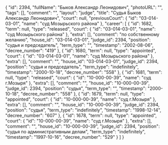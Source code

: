 {
    "id": 2394,
    "fullName": "Быков Александр Леонидович",
    "photoURL": "",
    "tags": [],
    "comment": "",
    "layout": "judge",
    "title": "Судья Быков Александр Леонидович",
    "court": null,
    "previousCourt": {
        "id": "03-014-03-01",
        "name": "суд Мозырьского района"
    },
    "career": [
        {
            "id": 1682,
            "term": null,
            "type": "released",
            "court": {
                "id": "03-014-03-01",
                "name": "суд Мозырьского района"
            },
            "extra": [],
            "comment": "по собственному желанию",
            "house_id": "03-014-03-01",
            "judge_id": 2394,
            "position": "судья и председатель",
            "term_type": "",
            "timestamp": "2002-08-06",
            "decree_number": "419"
        },
        {
            "id": 1680,
            "term": null,
            "type": "appointed",
            "court": {
                "id": "03-014-03-01",
                "name": "суд Мозырьского района"
            },
            "extra": [],
            "comment": "",
            "house_id": "03-014-03-01",
            "judge_id": 2394,
            "position": "судья и председатель",
            "term_type": "indefinitely",
            "timestamp": "2000-10-18",
            "decree_number": "558"
        },
        {
            "id": 1681,
            "term": null,
            "type": "released",
            "court": {
                "id": "10-000-00-39",
                "name": "суд г.Мозыря"
            },
            "extra": [],
            "comment": "",
            "house_id": "10-000-00-39",
            "judge_id": 2394,
            "position": "судья",
            "term_type": "",
            "timestamp": "2000-10-18",
            "decree_number": "558"
        },
        {
            "id": 1679,
            "term": null,
            "type": "appointed",
            "court": {
                "id": "10-000-00-39",
                "name": "суд г.Мозыря"
            },
            "extra": [],
            "comment": "",
            "house_id": "10-000-00-39",
            "judge_id": 2394,
            "position": "судья",
            "term_type": "indefinitely",
            "timestamp": "1998-12-14",
            "decree_number": "607"
        },
        {
            "id": 1678,
            "term": null,
            "type": "appointed",
            "court": {
                "id": "10-000-00-39",
                "name": "суд г.Мозыря"
            },
            "extra": [],
            "comment": "",
            "house_id": "10-000-00-39",
            "judge_id": 2394,
            "position": "судья по административным делам",
            "term_type": "indefinitely",
            "timestamp": "1997-10-16",
            "decree_number": "529"
        }
    ]
}